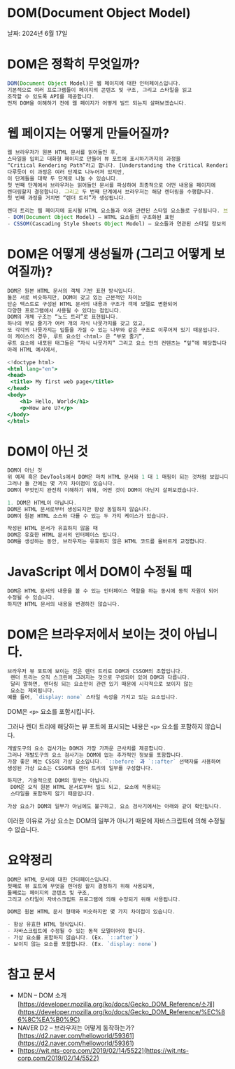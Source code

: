 # DOM(Document Object Model)

날짜: 2024년 6월 17일

# **DOM은 정확히 무엇일까?**

```jsx
DOM(Document Object Model)은 웹 페이지에 대한 인터페이스입니다. 
기본적으로 여러 프로그램들이 페이지의 콘텐츠 및 구조, 그리고 스타일을 읽고 
조작할 수 있도록 API를 제공합니다. 
먼저 DOM을 이해하기 전에 웹 페이지가 어떻게 빌드 되는지 살펴보겠습니다.
```

# **웹 페이지는 어떻게 만들어질까?**

```jsx
웹 브라우저가 원본 HTML 문서를 읽어들인 후, 
스타일을 입히고 대화형 페이지로 만들어 뷰 포트에 표시하기까지의 과정을 
“Critical Rendering Path”라고 합니다. [Understanding the Critical Rendering Path](https://bitsofco.de/understanding-the-critical-rendering-path/) 에서
다루듯이 이 과정은 여러 단계로 나누어져 있지만, 
이 단계들을 대략 두 단계로 나눌 수 있습니다. 
첫 번째 단계에서 브라우저는 읽어들인 문서를 파싱하여 최종적으로 어떤 내용을 페이지에 
렌더링할지 결정합니다. 그리고 두 번째 단계에서 브라우저는 해당 렌더링을 수행합니다.
첫 번째 과정을 거치면 “렌더 트리”가 생성됩니다.

렌더 트리는 웹 페이지에 표시될 HTML 요소들과 이와 관련된 스타일 요소들로 구성됩니다. 브라우저는 렌더 트리를 생성하기 위해 다음과 같이 두 모델이 필요합니다.
- DOM(Document Object Model) – HTML 요소들의 구조화된 표현
- CSSOM(Cascading Style Sheets Object Model) – 요소들과 연관된 스타일 정보의 구조화된 표현
```

# **DOM은 어떻게 생성될까 (그리고 어떻게 보여질까)?**

```jsx
DOM은 원본 HTML 문서의 객체 기반 표현 방식입니다. 
둘은 서로 비슷하지만, DOM이 갖고 있는 근본적인 차이는 
단순 텍스트로 구성된 HTML 문서의 내용과 구조가 객체 모델로 변환되어 
다양한 프로그램에서 사용될 수 있다는 점입니다.
DOM의 개체 구조는 “노드 트리”로 표현됩니다. 
하나의 부모 줄기가 여러 개의 자식 나뭇가지를 갖고 있고, 
또 각각의 나뭇가지는 잎들을 가질 수 있는 나무와 같은 구조로 이루어져 있기 때문입니다. 
이 케이스의 경우, 루트 요소인 <html> 은 “부모 줄기”, 
루트 요소에 내포된 태그들은 “자식 나뭇가지” 그리고 요소 안의 컨텐츠는 “잎”에 해당합니다.
아래 HTML 예시에서,
```

```jsx
<!doctype html>
<html lang="en">
<head>
 <title> My first web page</title>
</head>
<body>
	<h1> Hello, World</h1>
	<p>How are U?</p>
</body>
</html>
```

# DOM이 아닌 것

```jsx
DOM이 아닌 것
위 예제 혹은 DevTools에서 DOM은 마치 HTML 문서와 1 대 1 매핑이 되는 것처럼 보입니다. 
그러나 둘 간에는 몇 가지 차이점이 있습니다.
DOM이 무엇인지 완전히 이해하기 위해, 어떤 것이 DOM이 아닌지 살펴보겠습니다.

1. DOM은 HTML이 아닙니다.
DOM은 HTML 문서로부터 생성되지만 항상 동일하지 않습니다. 
DOM이 원본 HTML 소스와 다를 수 있는 두 가지 케이스가 있습니다.

작성된 HTML 문서가 유효하지 않을 때
DOM은 유효한 HTML 문서의 인터페이스 입니다. 
DOM을 생성하는 동안, 브라우저는 유효하지 않은 HTML 코드를 올바르게 교정합니다.
```

# JavaScript 에서 DOM이 수정될 때

```jsx
DOM은 HTML 문서의 내용을 볼 수 있는 인터페이스 역할을 하는 동시에 동적 자원이 되어 
수정될 수 있습니다.
하지만 HTML 문서의 내용을 변경하진 않습니다.
```

# **DOM은 브라우저에서 보이는 것이 아닙니다.**

```jsx
브라우저 뷰 포트에 보이는 것은 렌더 트리로 DOM과 CSSOM의 조합입니다.
 렌더 트리는 오직 스크린에 그려지는 것으로 구성되어 있어 DOM과 다릅니다.
 달리 말하면, 렌더링 되는 요소만이 관련 있기 때문에 시각적으로 보이지 않는 
 요소는 제외됩니다.
예를 들어, `display: none` 스타일 속성을 가지고 있는 요소입니다.
```
DOM은 `<p>` 요소를 포함시킵니다.



그러나 렌더 트리에 해당하는 뷰 포트에 표시되는 내용은 `<p>` 요소를 포함하지 않습니다.

```jsx
개발도구의 요소 검사기는 DOM과 가장 가까운 근사치를 제공합니다. 
그러나 개발도구의 요소 검사기는 DOM에 없는 추가적인 정보를 포함합니다.
가장 좋은 예는 CSS의 가상 요소입니다. `::before` 과 `::after` 선택자를 사용하여 
생성된 가상 요소는 CSSOM과 렌더 트리의 일부를 구성합니다.

하지만, 기술적으로 DOM의 일부는 아닙니다.
 DOM은 오직 원본 HTML 문서로부터 빌드 되고, 요소에 적용되는 
 스타일을 포함하지 않기 때문입니다.

가상 요소가 DOM의 일부가 아님에도 불구하고, 요소 검사기에서는 아래와 같이 확인됩니다.
```
이러한 이유로 가상 요소는 DOM의 일부가 아니기 때문에 자바스크립트에 의해 수정될 수 없습니다.

# **요약정리**

```jsx
DOM은 HTML 문서에 대한 인터페이스입니다. 
첫째로 뷰 포트에 무엇을 렌더링 할지 결정하기 위해 사용되며,
둘째로는 페이지의 콘텐츠 및 구조, 
그리고 스타일이 자바스크립트 프로그램에 의해 수정되기 위해 사용됩니다.

DOM은 원본 HTML 문서 형태와 비슷하지만 몇 가지 차이점이 있습니다.

- 항상 유효한 HTML 형식입니다.
- 자바스크립트에 수정될 수 있는 동적 모델이어야 합니다.
- 가상 요소를 포함하지 않습니다. (Ex. `::after`)
- 보이지 않는 요소를 포함합니다. (Ex. `display: none`)
```

# **참고 문서**

- MDN – DOM 소개[https://developer.mozilla.org/ko/docs/Gecko_DOM_Reference/소개](https://developer.mozilla.org/ko/docs/Gecko_DOM_Reference/%EC%86%8C%EA%B0%9C)
- NAVER D2 – 브라우저는 어떻게 동작하는가?[https://d2.naver.com/helloworld/59361](https://d2.naver.com/helloworld/59361)
- [https://wit.nts-corp.com/2019/02/14/5522](https://wit.nts-corp.com/2019/02/14/5522)
